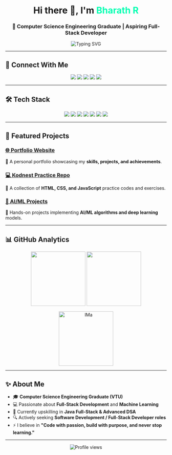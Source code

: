 <!-- Animated Header -->
<h1 align="center">
  Hi there 👋, I'm <span style="color:#00FFB2">Bharath R</span>
</h1>
<h3 align="center">
  🚀 Computer Science Engineering Graduate | Aspiring Full-Stack Developer
</h3>

<!-- Typing Animation -->
<p align="center">
  <img src="https://readme-typing-svg.herokuapp.com?font=Fira+Code&duration=3000&pause=800&color=00FFB2&center=true&vCenter=true&width=600&lines=Full-Stack+Developer+In+Progress;AI+%26+Machine+Learning+Enthusiast;Love+building+real-world+projects;Open+to+Software+Development+Roles" alt="Typing SVG" />
</p>

---

## 🔗 Connect With Me  

<p align="center">
  <a href="https://bharathr-portfolio.netlify.app/"><img src="https://img.shields.io/badge/Portfolio-000?style=for-the-badge&logo=About.me&logoColor=white" /></a>
  <a href="https://www.linkedin.com/in/bharathr13/"><img src="https://img.shields.io/badge/LinkedIn-0077B5?style=for-the-badge&logo=linkedin&logoColor=white" /></a>
  <a href="https://github.com/Bharathr133"><img src="https://img.shields.io/badge/GitHub-100000?style=for-the-badge&logo=github&logoColor=white" /></a>
  <a href="https://bento.me/bharathr13"><img src="https://img.shields.io/badge/Bento-000?style=for-the-badge&logo=linktree&logoColor=white" /></a>
  <a href="mailto:12345bharathr.com@gmail.com"><img src="https://img.shields.io/badge/Email-DB4437?style=for-the-badge&logo=gmail&logoColor=white" /></a>
</p>

---

## 🛠️ Tech Stack  

<p align="center">
  <img src="https://img.shields.io/badge/HTML5-E34F26?style=for-the-badge&logo=html5&logoColor=white" />
  <img src="https://img.shields.io/badge/CSS3-1572B6?style=for-the-badge&logo=css3&logoColor=white" />
  <img src="https://img.shields.io/badge/JavaScript-F7E017?style=for-the-badge&logo=javascript&logoColor=black" />
  <img src="https://img.shields.io/badge/Python-3776AB?style=for-the-badge&logo=python&logoColor=white" />
  <img src="https://img.shields.io/badge/Java-007396?style=for-the-badge&logo=java&logoColor=white" />
  <img src="https://img.shields.io/badge/React-61DBFB?style=for-the-badge&logo=react&logoColor=black" />
  <img src="https://img.shields.io/badge/MySQL-00758F?style=for-the-badge&logo=mysql&logoColor=white" />
</p>

---

## 📌 Featured Projects  

### [🌐 Portfolio Website](https://bharathr-portfolio.netlify.app/)  
📌 A personal portfolio showcasing my **skills, projects, and achievements**.  

### [💻 Kodnest Practice Repo](https://github.com/Bharathr133/Kodnest_Practice)  
📌 A collection of **HTML, CSS, and JavaScript** practice codes and exercises.  

### [🤖 AI/ML Projects](https://github.com/Bharathr133?tab=repositories&q=&type=&language=python&sort=)  
📌 Hands-on projects implementing **AI/ML algorithms and deep learning** models.  

---

## 📊 GitHub Analytics  

<p align="center">
  <img src="https://github-readme-stats.vercel.app/api?username=Bharathr133&show_icons=true&theme=tokyonight" height="170" />
  <img src="https://github-readme-streak-stats.herokuapp.com/?user=Bharathr133&theme=tokyonight" height="170" />
</p>

<p align="center">
  <img src="https://github-readme-stats.vercel.app/api/top-langs/?username=Bharathr133&layout=compact&theme=tokyonight" height="170" alt="IMa" />
</p>

---

## ✨ About Me  

- 🎓 **Computer Science Engineering Graduate (VTU)**  
- 💻 Passionate about **Full-Stack Development** and **Machine Learning**  
- 🌱 Currently upskilling in **Java Full-Stack & Advanced DSA**  
- 🔍 Actively seeking **Software Development / Full-Stack Developer roles**  
- ⚡ I believe in **"Code with passion, build with purpose, and never stop learning."**

---

<p align="center">
  <img src="https://komarev.com/ghpvc/?username=Bharathr133&label=Profile+Views&color=brightgreen&style=for-the-badge" alt="Profile views" />
</p>
